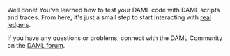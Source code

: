 Well done! You've learned how to test your DAML code with DAML scripts and traces. From here, it's just
a small step to start interacting with [real ledgers](https://daml.com/learn/testing-daml-models/daml-scripts).

If you have any questions or problems, connect with the DAML Community on the [DAML forum](https://discuss.daml.com).
